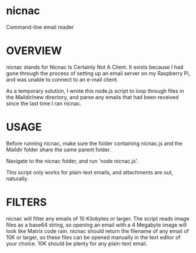# nicnac
Command-line email reader

# OVERVIEW

nicnac stands for Nicnac Is Certainly Not A Client. It exists because I had gone through the 
process of setting up an email server on my Raspberry Pi, and was unable to connect to an e-mail client. 

As a temporary solution, I wrote this node.js script to loop through files in the Maildir/new directory,
and parse any emails that had been received since the last time I ran nicnac.

# USAGE

Before running nicnac, make sure the folder containing nicnac.js and the Maildir folder share the same
parent folder. 

Navigate to the nicnac folder, and run 'node nicnac.js'.

This script only works for plain-text emails, and attachments are out, naturally. 

# FILTERS

nicnac will filter any emails of 10 Kilobytes or larger. The script reads image files as a base64 string, 
so opening an email with a 4 Megabyte image will look like Matrix code rain. nicnac should return the filename 
of any email of 10K or larger, so these files can be opened manually in the text editor of your choice. 
10K should be plenty for any plain-text email.
